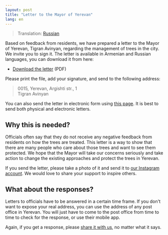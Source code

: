 ```yaml
---
layout: post
title: "Letter to the Mayor of Yerevan"
lang: en
---
```

> Translation: [Russian](./ru/)

Based on feedback from residents, we have prepared a letter to the Mayor of Yerevan, Tigran Avinyan, regarding the management of trees in the city.  We invite you to sign it.  The letter is available in Armenian and Russian languages, you can download it from here:

- [Download the letter](/documents/Letter-to-Avinyan.pdf) (PDF)

Please print the file, add your signature, and send to the following address:

> 0015, Yerevan, Argishti str., 1  
> Tigran Avinyan

You can also send the letter in electronic form using [this page](https://arcanc.yerevan.am/).  It is best to send both physical and electronic letters.


## Why this is needed?

Officials often say that they do not receive any negative feedback from residents on how the trees are treated.
This letter is a way to show that there are many people who care about those trees and want to see them protected.
We hope that the Mayor will take our concerns seriously and take action to change the existing approaches and protect the trees in Yerevan.

If you send the letter, please take a photo of it and send it to [our Instagram account][1].
We would love to share your support to inspire others.


## What about the responses?

Letters to officials have to be answered in a certain time frame.
If you don't want to expose your real address, you can use the address of any post office in Yerevan.
You will just have to come to the post office from time to time to check for the response, or use their mobile app.

Again, if you get a response, please [share it with us][1], no matter what it says.

[1]: https://www.instagram.com/kanach.yerevan/
